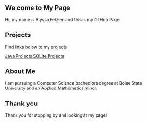 <head>
  <title>Alyssa's Github</title>
  </head>


## Welcome to My Page

<p>Hi, my name is Alyssa Felzien and this is my GitHub Page.</p>







## Projects

<p>Find links below to my projects</p>
<a id="Java Projects" href="https://alyssafelzien.github.io/javaprojects//">Java Projects </a> <tab> <a id="SQLite Projects" href="https://alyssafelzien.github.io/sqliteprojects//">SQLite Projects </a>



## About Me

I am pursuing a Computer Science bacheolors degree at Boise State University and an Applied Mathematics 
minor.   






## Thank you

Thank you for stopping by and looking at my page!

